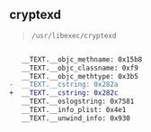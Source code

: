 ## cryptexd

> `/usr/libexec/cryptexd`

```diff

   __TEXT.__objc_methname: 0x15b8
   __TEXT.__objc_classname: 0xf9
   __TEXT.__objc_methtype: 0x3b5
-  __TEXT.__cstring: 0x282a
+  __TEXT.__cstring: 0x282c
   __TEXT.__oslogstring: 0x7581
   __TEXT.__info_plist: 0x4e1
   __TEXT.__unwind_info: 0x930

```
